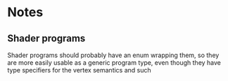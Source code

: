 # Notes
## Shader programs
Shader programs should probably have an enum wrapping them, so they are more easily usable as a generic program type, even though they have type specifiers for the vertex semantics and such
